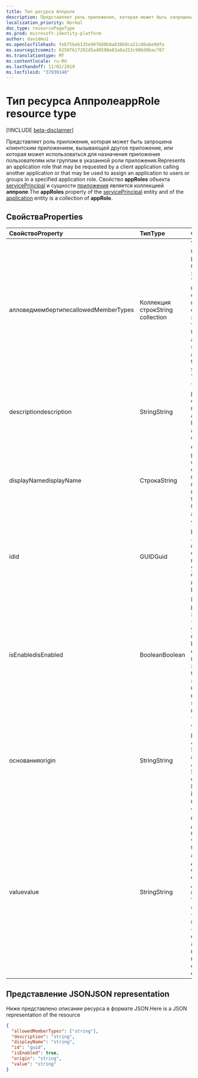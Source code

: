 ```yaml
---
title: Тип ресурса Аппроле
description: Представляет роль приложения, которая может быть запрошена клиентским приложением, вызывающей другое приложение, или которая может использоваться для назначения приложения пользователям или группам в указанной роли приложения. Свойство **appRoles** объекта servicePrincipal и сущности приложения является коллекцией **аппроле**.
localization_priority: Normal
doc_type: resourcePageType
ms.prod: microsoft-identity-platform
author: davidmu1
ms.openlocfilehash: febf5beb135e907680b8a038b9ca21c86abe9dfe
ms.sourcegitcommit: 62507617292d5ad8598e83a8a253c986d9bac787
ms.translationtype: MT
ms.contentlocale: ru-RU
ms.lasthandoff: 11/02/2019
ms.locfileid: "37939140"
---
```

# <a name="approle-resource-type"></a><span data-ttu-id="85d2a-104">Тип ресурса Аппроле</span><span class="sxs-lookup"><span data-stu-id="85d2a-104">appRole resource type</span></span>

[!INCLUDE [beta-disclaimer](../../includes/beta-disclaimer.md)]

<span data-ttu-id="85d2a-105">Представляет роль приложения, которая может быть запрошена клиентским приложением, вызывающей другое приложение, или которая может использоваться для назначения приложения пользователям или группам в указанной роли приложения.</span><span class="sxs-lookup"><span data-stu-id="85d2a-105">Represents an application role that may be requested by a client application calling another application or that may be used to assign an application to users or groups in a specified application role.</span></span> <span data-ttu-id="85d2a-106">Свойство **appRoles** объекта [servicePrincipal](serviceprincipal.md) и сущности [приложения](application.md) является коллекцией **аппроле**.</span><span class="sxs-lookup"><span data-stu-id="85d2a-106">The **appRoles** property of the [servicePrincipal](serviceprincipal.md) entity and of the [application](application.md) entity is a collection of **appRole**.</span></span>

## <a name="properties"></a><span data-ttu-id="85d2a-107">Свойства</span><span class="sxs-lookup"><span data-stu-id="85d2a-107">Properties</span></span>
| <span data-ttu-id="85d2a-108">Свойство</span><span class="sxs-lookup"><span data-stu-id="85d2a-108">Property</span></span>     | <span data-ttu-id="85d2a-109">Тип</span><span class="sxs-lookup"><span data-stu-id="85d2a-109">Type</span></span>   |<span data-ttu-id="85d2a-110">Описание</span><span class="sxs-lookup"><span data-stu-id="85d2a-110">Description</span></span>|
|:---------------|:--------|:----------|
|<span data-ttu-id="85d2a-111">алловедмембертипес</span><span class="sxs-lookup"><span data-stu-id="85d2a-111">allowedMemberTypes</span></span>|<span data-ttu-id="85d2a-112">Коллекция строк</span><span class="sxs-lookup"><span data-stu-id="85d2a-112">String collection</span></span>|<span data-ttu-id="85d2a-113">Указывает, можно ли назначить это определение роли приложения пользователям и группам, задав для параметра значение "пользователь" или другие приложения (которые обращаются к этому приложению в сценариях службы демона), задав значение "Application" или как то, и другое.</span><span class="sxs-lookup"><span data-stu-id="85d2a-113">Specifies whether this app role definition can be assigned to users and groups by setting to "User", or to other applications (that are accessing this application in daemon service scenarios) by setting to "Application", or to both.</span></span>|
|<span data-ttu-id="85d2a-114">description</span><span class="sxs-lookup"><span data-stu-id="85d2a-114">description</span></span>|<span data-ttu-id="85d2a-115">String</span><span class="sxs-lookup"><span data-stu-id="85d2a-115">String</span></span>|<span data-ttu-id="85d2a-116">Текст справки по разрешениям, который отображается при назначении и согласии приложения администрирования.</span><span class="sxs-lookup"><span data-stu-id="85d2a-116">Permission help text that appears in the admin app assignment and consent experiences.</span></span>|
|<span data-ttu-id="85d2a-117">displayName</span><span class="sxs-lookup"><span data-stu-id="85d2a-117">displayName</span></span>|<span data-ttu-id="85d2a-118">Строка</span><span class="sxs-lookup"><span data-stu-id="85d2a-118">String</span></span>|<span data-ttu-id="85d2a-119">Отображаемое имя разрешения, которое отображается в качестве согласия администратора и взаимодействия с назначением приложений.</span><span class="sxs-lookup"><span data-stu-id="85d2a-119">Display name for the permission that appears in the admin consent and app assignment experiences.</span></span>|
|<span data-ttu-id="85d2a-120">id</span><span class="sxs-lookup"><span data-stu-id="85d2a-120">id</span></span>|<span data-ttu-id="85d2a-121">GUID</span><span class="sxs-lookup"><span data-stu-id="85d2a-121">Guid</span></span>|<span data-ttu-id="85d2a-122">Уникальный идентификатор роли в семействе **appRoles** .</span><span class="sxs-lookup"><span data-stu-id="85d2a-122">Unique role identifier inside the **appRoles** collection.</span></span> <span data-ttu-id="85d2a-123">При создании новой роли приложения необходимо указать новый идентификатор GUID.</span><span class="sxs-lookup"><span data-stu-id="85d2a-123">When creating a new app role, a new Guid identifier must be provided.</span></span> |
|<span data-ttu-id="85d2a-124">isEnabled</span><span class="sxs-lookup"><span data-stu-id="85d2a-124">isEnabled</span></span>|<span data-ttu-id="85d2a-125">Boolean</span><span class="sxs-lookup"><span data-stu-id="85d2a-125">Boolean</span></span>|<span data-ttu-id="85d2a-126">При создании или обновлении роли приложения должно быть задано **значение true** (значение по умолчанию).</span><span class="sxs-lookup"><span data-stu-id="85d2a-126">When creating or updating an app role, this must be set to **true** (which is the default).</span></span> <span data-ttu-id="85d2a-127">Чтобы удалить роль, необходимо сначала задать значение **false**.</span><span class="sxs-lookup"><span data-stu-id="85d2a-127">To delete a role, this must first be set to **false**.</span></span>  <span data-ttu-id="85d2a-128">В этот момент эта роль может быть удалена в последующих вызовах.</span><span class="sxs-lookup"><span data-stu-id="85d2a-128">At that point, in a subsequent call, this role may be removed.</span></span>|
|<span data-ttu-id="85d2a-129">основания</span><span class="sxs-lookup"><span data-stu-id="85d2a-129">origin</span></span>|<span data-ttu-id="85d2a-130">String</span><span class="sxs-lookup"><span data-stu-id="85d2a-130">String</span></span>| <span data-ttu-id="85d2a-131">Только для чтения.</span><span class="sxs-lookup"><span data-stu-id="85d2a-131">Read-only.</span></span> <span data-ttu-id="85d2a-132">Указывает, определена ли роль приложения для объекта Application или объекта ServicePrincipal.</span><span class="sxs-lookup"><span data-stu-id="85d2a-132">Specifies if the app role is defined on the Application object or on the ServicePrincipal object.</span></span> <span data-ttu-id="85d2a-133">_Не_ следует включать в запросы POST или patch.</span><span class="sxs-lookup"><span data-stu-id="85d2a-133">Must _not_ be included in any POST or PATCH requests.</span></span> |
|<span data-ttu-id="85d2a-134">value</span><span class="sxs-lookup"><span data-stu-id="85d2a-134">value</span></span>|<span data-ttu-id="85d2a-135">String</span><span class="sxs-lookup"><span data-stu-id="85d2a-135">String</span></span>|<span data-ttu-id="85d2a-136">Указывает значение, которое будет включено в `roles` заявку для проверки подлинности и маркеров доступа.</span><span class="sxs-lookup"><span data-stu-id="85d2a-136">Specifies the value which will be included in the `roles` claim in authentication and access tokens.</span></span> <span data-ttu-id="85d2a-137">Длина не должна превышать 120 символов.</span><span class="sxs-lookup"><span data-stu-id="85d2a-137">Must not exceed 120 characters in length.</span></span> <span data-ttu-id="85d2a-138">Допустимые `:` `!` `#` `$` символы `%` `&` `'` `(` `)` `*` `+` `,` `-` `.` `/` `:` `;` <code>&lt;</code> `=` <code>&gt;</code> `?` `A-Z` также символы в диапазонах `a-z`и. `0-9` `^` `@` `[` `]` `+` `_` <code>&#96;</code> `{` <code>&#124;</code> `}` `~`</span><span class="sxs-lookup"><span data-stu-id="85d2a-138">Allowed characters are `:` `!` `#` `$` `%` `&` `'` `(` `)` `*` `+` `,` `-` `.` `/` `:` `;` <code>&lt;</code> `=` <code>&gt;</code> `?` `@` `[` `]` `^` `+` `_` <code>&#96;</code> `{` <code>&#124;</code> `}` `~`, as well as characters in the ranges `0-9`, `A-Z` and `a-z`.</span></span> <span data-ttu-id="85d2a-139">Любой другой символ, в том числе символ пробела, не допускается.</span><span class="sxs-lookup"><span data-stu-id="85d2a-139">Any other character, including the space character, are not allowed.</span></span>  |

## <a name="json-representation"></a><span data-ttu-id="85d2a-140">Представление JSON</span><span class="sxs-lookup"><span data-stu-id="85d2a-140">JSON representation</span></span>

<span data-ttu-id="85d2a-141">Ниже представлено описание ресурса в формате JSON.</span><span class="sxs-lookup"><span data-stu-id="85d2a-141">Here is a JSON representation of the resource</span></span>

<!-- {
  "blockType": "resource",
  "optionalProperties": [

  ],
  "@odata.type": "microsoft.graph.appRole"
}-->

```json
{
  "allowedMemberTypes": ["string"],
  "description": "string",
  "displayName": "string",
  "id": "guid",
  "isEnabled": true,
  "origin": "string",
  "value": "string"
}

```

<!-- uuid: 8fcb5dbc-d5aa-4681-8e31-b001d5168d79
2015-10-25 14:57:30 UTC -->
<!--
{
  "type": "#page.annotation",
  "description": "appRole resource",
  "keywords": "",
  "section": "documentation",
  "tocPath": "",
  "suppressions": []
}
-->
